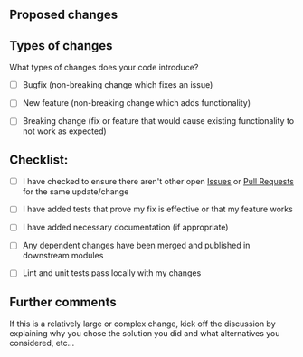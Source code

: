 <!-- You can erase any parts of this template not applicable to your Pull Request. -->

## Proposed changes

<!-- Describe your changes here to communicate to the maintainers why you'd like to include this pull request.
If it fixes a bug or resolves a feature request, be sure to link to that issue. -->


## Types of changes

<!-- Put an `x` in the boxes that apply -->

What types of changes does your code introduce?

- [ ] Bugfix (non-breaking change which fixes an issue)
- [ ] New feature (non-breaking change which adds functionality)
- [ ] Breaking change (fix or feature that would cause existing functionality to not work as expected)


## Checklist:

- [ ] I have checked to ensure there aren't other open [Issues](../../../issues) or [Pull Requests](../../../pulls) for the same update/change
- [ ] I have added tests that prove my fix is effective or that my feature works
- [ ] I have added necessary documentation (if appropriate)
- [ ] Any dependent changes have been merged and published in downstream modules
- [ ] Lint and unit tests pass locally with my changes


## Further comments

If this is a relatively large or complex change, kick off the discussion by explaining why you chose the solution you did and what alternatives you considered, etc...
